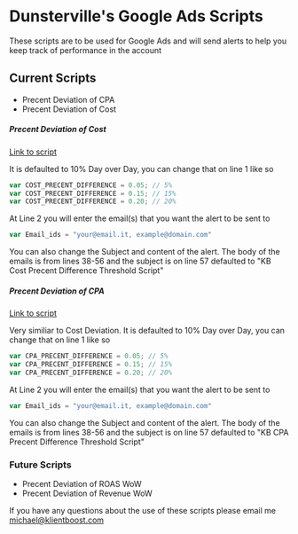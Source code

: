 # Dunsterville's Google Ads Scripts

These scripts are to be used for Google Ads and will send alerts to help you keep track of performance in the account

## Current Scripts
  - Precent Deviation of CPA
  - Precent Deviation of Cost

##### Precent Deviation of Cost
[Link to script](https://github.com/dunsterville/google-ads-scripts/blob/master/Cost%20Deviation.js)

It is defaulted to 10% Day over Day, you can change that on line 1 like so
```js
var COST_PRECENT_DIFFERENCE = 0.05; // 5%
var COST_PRECENT_DIFFERENCE = 0.15; // 15%
var COST_PRECENT_DIFFERENCE = 0.20; // 20%
```

At Line 2 you will enter the email(s) that you want the alert to be sent to
```js
var Email_ids = "your@email.it, example@domain.com"
```

You can also change the Subject and content of the alert. The body of the emails is from lines 38-56 and the subject is on line 57 defaulted to "KB Cost Precent Difference Threshold Script"

##### Precent Deviation of CPA
[Link to script](https://github.com/dunsterville/google-ads-scripts/blob/master/CPA%20Deviation.js)

Very similiar to Cost Deviation. It is defaulted to 10% Day over Day, you can change that on line 1 like so
```js
var CPA_PRECENT_DIFFERENCE = 0.05; // 5%
var CPA_PRECENT_DIFFERENCE = 0.15; // 15%
var CPA_PRECENT_DIFFERENCE = 0.20; // 20%
```

At Line 2 you will enter the email(s) that you want the alert to be sent to
```js
var Email_ids = "your@email.it, example@domain.com"
```

You can also change the Subject and content of the alert. The body of the emails is from lines 38-56 and the subject is on line 57 defaulted to "KB CPA Precent Difference Threshold Script"

### Future Scripts
  - Precent Deviation of ROAS WoW
  - Precent Deviation of Revenue WoW


If you have any questions about the use of these scripts please email me [michael@klientboost.com](mailto:michael@klientboost.com?subject=Google%20Ads%20Scripts) 
  